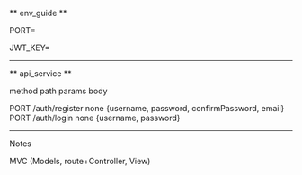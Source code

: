 ** env_guide **

PORT=

JWT_KEY=

----------

** api_service **

method           path              params        body

PORT           /auth/register      none          {username, password, confirmPassword, email}
PORT           /auth/login         none          {username, password}


----------

Notes

MVC (Models, route+Controller, View)
